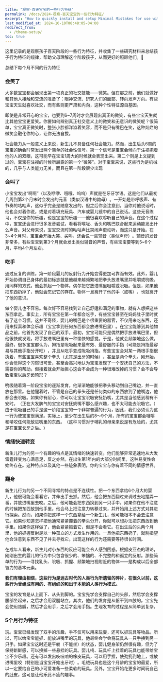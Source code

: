 ```yaml
---
title: "观察-百天宝宝的一些行为特征"
permalink: /docs/2024-观察-百天宝宝的一些行为特征/
excerpt: "How to quickly install and setup Minimal Mistakes for use with GitHub Pages."
last_modified_at: 2024-10-10T08:48:05-04:00
redirect_from:
  - /theme-setup/
toc: true
---
```


这里记录的是观察孩子百天阶段的一些行为特征，并收集了一些研究材料来总结孩子行为特征的规律，帮助父母理解这个阶段孩子，从而更好的照顾他们。💎

总结下每个月不同的行为特征

### 会笑了

大多数宝宝都会展现出第一项真正的社交技能——微笑。但在那之前，他们就做好和其他人接触和交流的准备了：眼神交流、研究人们的面部、转向发声方向。有些宝宝天生就喜欢社交，而有些则更严肃和内向，这种个性特征源自基因。

即使是非常开心的宝宝，也要到6~7周时才会展现出真正的微笑，有些宝宝天生就比其他宝宝更爱笑。你要如何辨别真正社交意义上的微笑和无意识的微笑呢？很简单，宝宝真正微笑时，整张小脸都洋溢着笑容，而不是只有嘴巴在笑，这种灿烂的微笑会融化你的心，让你无法自拔。

社会能力从一般意义上来说，新生儿不具备任何社会能力。然而，出生后头6周的宝宝的确会时常发出两个简单的社会性信号。第一个信号是宝宝会倾向于注视抱着他的人的双眼，这可能早在宝宝1周大的时候就会表现出来。第二个则是上文提到过的，宝宝在注视的时候所展露的第一个“微笑”​。对于宝宝来说，这些行为是机械的，几乎与人类能力无关，而且在第一阶段很少出现

### 会叫了

小宝宝发出“啊啊”​（以及咿咿、哦哦、呜呜）声就是在牙牙学语。这是他们从最初几周到第2个月末时会发出的元音（类似汉语中的韵母）​。一开始是带呼吸声、有节奏的咕咕声，这似乎完全是随意发出的，但之后你会注意到，当你对他说话时，他也会对着你说，或是对着填充玩具、汽车或婴儿镜中的自己说话。这些元音练习，不仅是你的乐趣，也是宝宝的乐趣——他很喜欢聆听自己的声音。在这个过程中，宝宝还会进行很多发音尝试，看看将喉咙、舌头和嘴巴联合起来运动能发出什么声音。对父母来说，宝宝交流时的咕咕声比哭闹声更动听，而这只是开始。在3~4个月时，宝宝会开始大笑、尖叫，还会说一些辅音（类似声母）​。辅音的发音非常多，有些宝宝到第3个月就会发出类似辅音的声音，有些宝宝要等到5~6个月，平均4个月左右。

### 吃手

通过反复的训练，第一阶段婴儿的反射行为开始变得更加可靠而有效。此外，婴儿开始协调自己身体的最初标志就是他越来越频繁地把拳头放进嘴里并咀嚼或吮吸。用同样的方式，他会抓起一个物体，偶尔把它放进嘴里咀嚼或吮吸。但是，如果他把东西扔掉了，他就会忘记它的存在。物体一旦离开了他的手（或嘴）​，也就离开了他的意识。

做个婴儿也不容易。每次好不容易找到让自己舒适和满足的事物，就有人想把这些东西拿走。事实上，所有宝宝在第一年都会吃手，有些宝宝甚至在妈妈肚子里时就有了这个习惯。这并不奇怪，婴儿的嘴巴是个很重要的器官，不仅用来吃东西，还用来探索和体会乐趣（宝宝拿到任何东西都会放进嘴巴里）​。在宝宝能够到其他物品之前，他首先发现了自己的双手。最初，宝宝可能只是偶然把手放进嘴巴里，但他很快就发现，将手放进嘴巴里有一种愉快的感觉。于是，他就会频繁地这么做。最终，很多宝宝都认为，拇指是吮吸起来最有效、最舒服的手指（可能是拇指最容易与其他手指分开吧）​，并且从吃手变成吮吸拇指。有些宝宝会对某一两根手指很执着，有些宝宝喜欢整个拳头（尤其是出牙的时候）​，甚至是两个拳头。刚开始，你会觉得这个习惯很可爱，甚至会高兴地认为宝宝发现了一个安抚自己的方法，不需要你的帮助。但接着就会开始担心这会不会成为一种很难改掉的习惯？会不会导致宝宝以后牙齿畸形？

吮吸随着第一阶段宝宝的逐渐发育，他渐渐地能够把拳头移动到自己嘴边，并一直放在那里。在他醒着时，不管是自己的拳头还是任何类似的东西放到了他嘴边，他都会去吮吸。如果你有耐心，你可以让宝宝吮吸安抚奶嘴，尤其是当他感到稍有不安时。​（正在大发脾气的宝宝对安抚奶嘴不那么感兴趣，也不太可能去吮吸它。​）由于吮吸自己的手是这一阶段宝宝的一个非常普遍的行为，因此，我们必须认为这一行为使宝宝很满足。实际上，至少在出生后的8～9个月，所有的宝宝都会咀嚼和啃咬任何能放进嘴里的东西。​（这种习惯对于哺乳的母亲来说是有危险的，尤其是在宝宝长牙之后。​）

### 情绪快速转变

新生儿行为的另一个有趣的特点是其情绪的快速转变。他们能够异常迅速地从大发雷霆转变为心满意足，反之亦然。在出生第1年内的大部分时间里，这种易变性会始终存在。这种特点以及其他一些迹象表明，你的宝宝与你有着不同的情感世界。

### 翻身

新生儿行为的另一个不同寻常的特点是不连续性。把一个东西拿给6个月大的婴儿，他很可能会看看它，并伸出手去抓。然后，他会把东西翻过来调过去地摆弄一番，并放进嘴里去咬。之后，他可能会把东西换到另一只手中。如果你在他不注意的时候把东西放到他手里，他会马上把注意力转移过来，并开始用上述方式对其进行探索。然而，如果你把这样一个东西拿给一个新生儿，他可能根本不会去注意它。如果你知道怎样把他通常紧紧攥着的拳头分开，你就可以想办法把东西放到他手里。如果你这样做了，他会紧紧抓着它，但是不会看它。在出生后的头两个月里，他的抓握反射是以一种孤立的方式发生作用的。一旦他把东西扔了，就别指望他会注意到东西不见了并去寻找它。出现这样的行为还需要等待很长时间。

在成年人看来，新生儿对小东西的反应可能会令人感到困惑。根据皮亚杰的理论，刚刚出生的婴儿的行为中只包含很少的、笨拙的、不完整的和孤立的反射。那些简单的行为——寻找乳头、吮吸、抓握、频繁地扫视附近的物体——是构成以后全部智力的基本元素。

**我们有理由相信，这些行为是远古时代的人类行为所遗留的碎片，在很久以前，这些行为曾组成有用的、有组织的和出于本能的人类行为模式。**


宝宝的发育是从上而下、从头到脚的。宝宝先学会支撑自己的头部，然后学会支撑腰部坐起来，之后才会用双腿站立。其次，他们的发育是从躯干到四肢的。宝宝先会使用胳膊，然后才会用手，之后才会用手指。生理发育的过程是从简单到复杂。

### 5个月行为特征

玩。宝宝已经发现了双手的乐趣，手不仅可以用来玩耍，还可以抓玩具等物品。所以，可以给宝宝能抓、能放进嘴里的玩具，他最终会学会将玩具从一只手换到另一只手。如果宝宝这时还是平躺（不能坐）的状态，婴儿健身架仍然很有趣，但为了保持新鲜感，可以换掉一些悬挂的玩具。婴儿椅、玩具杆上挂着的玩具也能带给宝宝不少乐趣。还有可以发出吱吱响的橡皮玩具，可以用手捏，使劲扔到地上，或放进嘴里咬（特别是当宝宝开始出牙时）​。毛绒玩具也是这个月龄的宝宝的最爱，所以一定要给自己的小可爱准备一些柔软的玩具。另外，宝宝开始花更多时间玩自己的肚皮，这可是让他乐此不疲的趣事。

